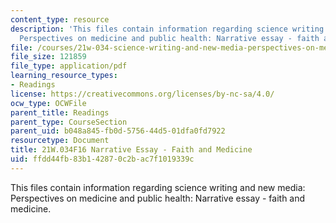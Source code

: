 ```yaml
---
content_type: resource
description: 'This files contain information regarding science writing and new media:
  Perspectives on medicine and public health: Narrative essay - faith and medicine.'
file: /courses/21w-034-science-writing-and-new-media-perspectives-on-medicine-and-public-health-fall-2016/ffdd44fb83b142870c2bac7f1019339c_MIT21W_034F16_FaithMedi.pdf
file_size: 121859
file_type: application/pdf
learning_resource_types:
- Readings
license: https://creativecommons.org/licenses/by-nc-sa/4.0/
ocw_type: OCWFile
parent_title: Readings
parent_type: CourseSection
parent_uid: b048a845-fb0d-5756-44d5-01dfa0fd7922
resourcetype: Document
title: 21W.034F16 Narrative Essay - Faith and Medicine
uid: ffdd44fb-83b1-4287-0c2b-ac7f1019339c
---
```

This files contain information regarding science writing and new media: Perspectives on medicine and public health: Narrative essay - faith and medicine.